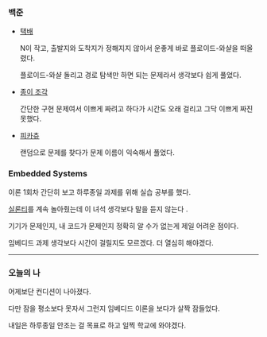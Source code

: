 ### 백준
- [택배](https://www.acmicpc.net/problem/1719)

    N이 작고, 출발지와 도착지가 정해지지 않아서 운좋게 바로 플로이드-와샬을 떠올렸다.

    플로이드-와샬 돌리고 경로 탐색만 하면 되는 문제라서 생각보다 쉽게 풀었다.

- [종이 조각](https://www.acmicpc.net/problem/14391)

    간단한 구현 문제여서 이쁘게 짜려고 하다가 시간도 오래 걸리고 그닥 이쁘게 짜진 못했다.

-  [피카츄](https://www.acmicpc.net/problem/14405)
  
    랜덤으로 문제를 찾다가 문제 이름이 익숙해서 풀었다.

### Embedded Systems
이론 1회차 간단히 보고 하루종일 과제를 위해 실습 공부를 했다.
  
[실론티](https://university.ti.com/en/faculty/ti-robotics-system-learning-kit/ti-rslk-max-edition-curriculum)를 계속 놀아줬는데 이 녀석 생각보다 말을 듣지 않는다 .

기기가 문제인지, 내 코드가 문제인지 정확히 알 수가 없는게 제일 어려운 점이다.

임베디드 과제 생각보다 시간이 걸릴지도 모르겠다. 더 열심히 해야겠다.

---

### 오늘의 나
어제보단 컨디션이 나아졌다. 

다만 잠을 평소보다 못자서 그런지 임베디드 이론을 보다가 살짝 잠들었다.

내일은 하루종일 안조는 걸 목표로 하고 일찍 학교에 와야겠다.

